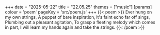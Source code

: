 +++
date = "2025-05-22"
title = "22.05.25"
themes = ["music"]
[params]
  colour = 'poem'
  pageKey = 'src/poem.js'
+++
{{< poem >}}
Ever hung on my own strings,
A puppet of bare inspiration,
It's faint echo far off sings,
Plumbing out a pleasant agitation,
To grasp a fleeting melody which comes in part,
I will learn my hands again and take the strings.
{{< /poem >}}